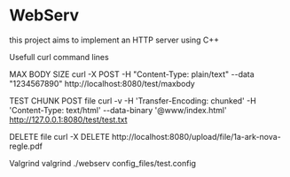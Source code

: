 # WebServ
this project aims to implement an HTTP server using C++


Usefull curl command lines

MAX BODY SIZE
	curl -X POST -H "Content-Type: plain/text" --data "1234567890" http://localhost:8080/test/maxbody

TEST CHUNK POST file
	curl -v -H 'Transfer-Encoding: chunked' -H 'Content-Type: text/html' --data-binary '@www/index.html' http://127.0.0.1:8080/test/test.txt

DELETE file
	curl -X DELETE http://localhost:8080/upload/file/1a-ark-nova-regle.pdf

Valgrind
	valgrind ./webserv config_files/test.config   
